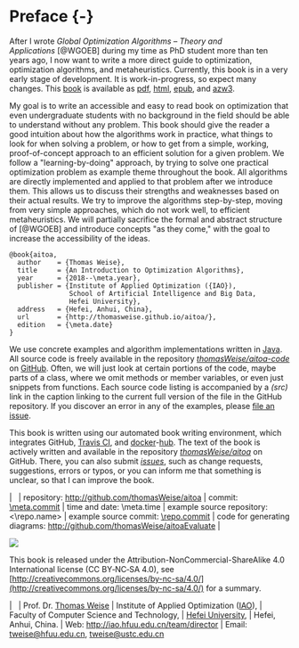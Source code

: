 # Preface {-}

After I wrote *Global Optimization Algorithms &ndash; Theory and Applications*&nbsp;[@WGOEB] during my time as PhD student more than ten years ago, I now want to write a more direct guide to optimization, optimization algorithms, and metaheuristics.
Currently, this book is in a very early stage of development.
It is work-in-progress, so expect many changes.
This [book](http://thomasweise.github.io/aitoa/index.html) is available as [pdf](http://thomasweise.github.io/aitoa/aitoa.pdf), [html](http://thomasweise.github.io/aitoa/aitoa.html), [epub](http://thomasweise.github.io/aitoa/aitoa.epub), and [azw3](http://thomasweise.github.io/aitoa/aitoa.azw3).

My goal is to write an accessible and easy to read book on optimization that even undergraduate students with no background in the field should be able to understand without any problem.
This book should give the reader a good intuition about how the algorithms work in practice, what things to look for when solving a problem, or how to get from a simple, working, proof-of-concept approach to an efficient solution for a given problem.
We follow a "learning-by-doing" approach, by trying to solve one practical optimization problem as example theme throughout the book.
All algorithms are directly implemented and applied to that problem after we introduce them.
This allows us to discuss their strengths and weaknesses based on their actual results.
We try to improve the algorithms step-by-step, moving from very simple approaches, which do not work well, to efficient metaheuristics.
We will partially sacrifice the formal and abstract structure of&nbsp;[@WGOEB] and introduce concepts "as they come," with the goal to increase the accessibility of the ideas.

```
@book{aitoa,
  author    = {Thomas Weise},
  title     = {An Introduction to Optimization Algorithms},
  year      = {2018--\meta.year},
  publisher = {Institute of Applied Optimization ({IAO}),
               School of Artificial Intelligence and Big Data,
               Hefei University},
  address   = {Hefei, Anhui, China},
  url       = {http://thomasweise.github.io/aitoa/},
  edition   = {\meta.date}
}
```

We use concrete examples and algorithm implementations written in [Java](http://en.wikipedia.org/wiki/Java_(programming_language)).
All source code is freely available in the repository *[thomasWeise/aitoa-code](\repo.name)* on [GitHub](http://www.github.com).
Often, we will just look at certain portions of the code, maybe parts of a class, where we omit methods or member variables, or even just snippets from functions.
Each source code listing is accompanied by a *(src)* link in the caption linking to the current full version of the file in the GitHub repository.
If you discover an error in any of the examples, please [file an issue](http://github.com/\repo.name/issues).

This book is written using our automated book writing environment, which integrates GitHub, [Travis CI](http://www.travis-ci.org), and [docker](http://www.docker.com)-[hub](http://hub.docker.com).
The text of the book is actively written and available in the repository *[thomasWeise/aitoa](http://github.com/thomasWeise/aitoa)* on GitHub.
There, you can also submit *[issues](http://github.com/thomasWeise/aitoa/issues)*, such as change requests, suggestions, errors or typos, or you can inform me that something is unclear, so that I can improve the book.

| &nbsp;
| repository: <http://github.com/thomasWeise/aitoa>
| commit: [\meta.commit](http://github.com/thomasWeise/aitoa/commit/\meta.commit)
| time and date: \meta.time
| example source repository: <\repo.name>
| example source commit: [\repo.commit](\repo.name/commit/\repo.commit)
| code for generating diagrams: <http://github.com/thomasWeise/aitoaEvaluate>
| &nbsp;

![](\relative.path{qr_code_aitoa_book.svgz})

This book is released under the Attribution-NonCommercial-ShareAlike 4.0 International license (CC&nbsp;BY&#8209;NC&#8209;SA&nbsp;4.0), see [http://creativecommons.org/licenses/by-nc-sa/4.0/](http://creativecommons.org/licenses/by-nc-sa/4.0/) for a summary.

| &nbsp;
| Prof. Dr. [Thomas Weise](http://iao.hfuu.edu.cn/team/director)
| Institute of Applied Optimization ([IAO](http://iao.hfuu.edu.cn)),
| Faculty of Computer Science and Technology,
| [Hefei University](http://www.hfuu.edu.cn/english/),
| Hefei, Anhui, China.
| Web: <http://iao.hfuu.edu.cn/team/director>
| Email: <tweise@hfuu.edu.cn>, <tweise@ustc.edu.cn>
